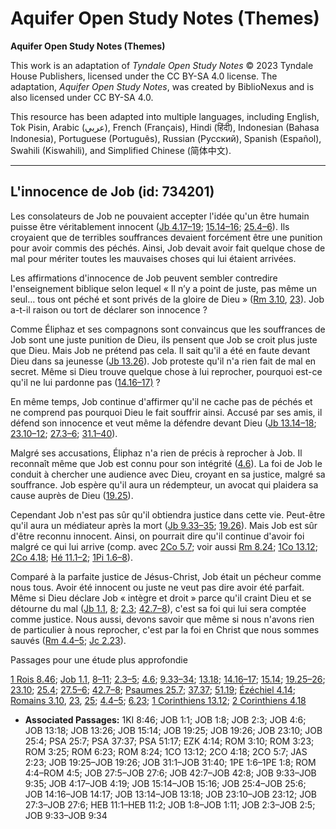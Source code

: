 # Aquifer Open Study Notes (Themes)

**Aquifer Open Study Notes (Themes)**

This work is an adaptation of *Tyndale Open Study Notes* © 2023 Tyndale House Publishers, licensed under the CC BY\-SA 4\.0 license. The adaptation, *Aquifer Open Study Notes*, was created by BiblioNexus and is also licensed under CC BY\-SA 4\.0\.

This resource has been adapted into multiple languages, including English, Tok Pisin, Arabic (عربي), French (Français), Hindi (हिंदी), Indonesian (Bahasa Indonesia), Portuguese (Português), Russian (Русский), Spanish (Español), Swahili (Kiswahili), and Simplified Chinese (简体中文).



--------------------------------

## L'innocence de Job (id: 734201)

Les consolateurs de Job ne pouvaient accepter l'idée qu'un être humain puisse être véritablement innocent ([Jb 4\.17–19](https://ref.ly/Job4:17-Job4:19); [15\.14–16](https://ref.ly/Job15:14-Job15:16); [25\.4–6](https://ref.ly/Job25:4-Job25:6)). Ils croyaient que de terribles souffrances devaient forcément être une punition pour avoir commis des péchés. Ainsi, Job devait avoir fait quelque chose de mal pour mériter toutes les mauvaises choses qui lui étaient arrivées. 

Les affirmations d'innocence de Job peuvent sembler contredire l'enseignement biblique selon lequel « Il n’y a point de juste, pas même un seul… tous ont péché et sont privés de la gloire de Dieu » ([Rm 3\.10](https://ref.ly/Rom3:10), [23](https://ref.ly/Rom3:23)). Job a\-t\-il raison ou tort de déclarer son innocence ?

Comme Éliphaz et ses compagnons sont convaincus que les souffrances de Job sont une juste punition de Dieu, ils pensent que Job se croit plus juste que Dieu. Mais Job ne prétend pas cela. Il sait qu'il a été en faute devant Dieu dans sa jeunesse ([Jb 13\.26](https://ref.ly/Job13:26)). Job proteste qu'il n'a rien fait de mal en secret. Même si Dieu trouve quelque chose à lui reprocher, pourquoi est\-ce qu'il ne lui pardonne pas ([14\.16–17\)](https://ref.ly/Job14:16-Job14:17) ?

En même temps, Job continue d'affirmer qu'il ne cache pas de péchés et ne comprend pas pourquoi Dieu le fait souffrir ainsi. Accusé par ses amis, il défend son innocence et veut même la défendre devant Dieu ([Jb 13\.14–18](https://ref.ly/Job13:14-Job13:18); [23\.10–12](https://ref.ly/Job23:10-Job23:12); [27\.3–6](https://ref.ly/Job27:3-Job27:6); [31\.1–40](https://ref.ly/Job31:1-Job31:40)). 

Malgré ses accusations, Éliphaz n'a rien de précis à reprocher à Job. Il reconnaît même que Job est connu pour son intégrité ([4\.6](https://ref.ly/Job4:6)). La foi de Job le conduit à chercher une audience avec Dieu, croyant en sa justice, malgré sa souffrance. Job espère qu'il aura un rédempteur, un avocat qui plaidera sa cause auprès de Dieu ([19\.25](https://ref.ly/Job19:25)).

Cependant Job n'est pas sûr qu'il obtiendra justice dans cette vie. Peut\-être qu'il aura un médiateur après la mort ([Jb 9\.33–35](https://ref.ly/Job9:33-Job9:35); [19\.26](https://ref.ly/Job19:26)). Mais Job est sûr d'être reconnu innocent. Ainsi, on pourrait dire qu'il continue d'avoir foi malgré ce qui lui arrive (comp. avec [2Co 5\.7](https://ref.ly/2Cor5:7); voir aussi [Rm 8\.24](https://ref.ly/Rom8:24); [1Co 13\.12](https://ref.ly/1Cor13:12); [2Co 4\.18](https://ref.ly/2Cor4:18); [Hé 11\.1–2](https://ref.ly/Heb11:1-Heb11:2); [1Pi 1\.6–8](https://ref.ly/1Pet1:6-1Pet1:8)).

Comparé à la parfaite justice de Jésus\-Christ, Job était un pécheur comme nous tous. Avoir été innocent ou juste ne veut pas dire avoir été parfait. Même si Dieu déclare Job « intègre et droit » parce qu'il craint Dieu et se détourne du mal ([Jb 1\.1](https://ref.ly/Job1:1), [8](https://ref.ly/Job1:8); [2\.3](https://ref.ly/Job2:3); [42\.7–8](https://ref.ly/Job42:7-Job42:8)), c'est sa foi qui lui sera comptée comme justice. Nous aussi, devons savoir que même si nous n'avons rien de particulier à nous reprocher, c'est par la foi en Christ que nous sommes sauvés ([Rm 4\.4–5](https://ref.ly/Rom4:4-Rom4:5); [Jc 2\.23](https://ref.ly/Jas2:23)).

Passages pour une étude plus approfondie

[1 Rois 8\.46](https://ref.ly/1Kgs8:46); [Job 1\.1](https://ref.ly/Job1:1), [8–11](https://ref.ly/Job1:8-Job1:11); [2\.3–5](https://ref.ly/Job2:3-Job2:5); [4\.6](https://ref.ly/Job4:6); [9\.33–34](https://ref.ly/Job9:33-Job9:34); [13\.18](https://ref.ly/Job13:18); [14\.16–17](https://ref.ly/Job14:16-Job14:17); [15\.14](https://ref.ly/Job15:14); [19\.25–26](https://ref.ly/Job19:25-Job19:26); [23\.10](https://ref.ly/Job23:10); [25\.4](https://ref.ly/Job25:4); [27\.5–6](https://ref.ly/Job27:5-Job27:6); [42\.7–8](https://ref.ly/Job42:7-Job42:8); [Psaumes 25\.7](https://ref.ly/Ps25:7); [37\.37](https://ref.ly/Ps37:37); [51\.19](https://ref.ly/Ps51:17); [Ézéchiel 4\.14](https://ref.ly/Ezek4:14); [Romains 3\.10](https://ref.ly/Rom3:10), [23](https://ref.ly/Rom3:23), [25](https://ref.ly/Rom3:25); [4\.4–5](https://ref.ly/Rom4:4-Rom4:5); [6\.23](https://ref.ly/Rom6:23); [1 Corinthiens 13\.12](https://ref.ly/1Cor13:12); [2 Corinthiens 4\.18](https://ref.ly/2Cor4:18)

* **Associated Passages:** 1KI 8:46; JOB 1:1; JOB 1:8; JOB 2:3; JOB 4:6; JOB 13:18; JOB 13:26; JOB 15:14; JOB 19:25; JOB 19:26; JOB 23:10; JOB 25:4; PSA 25:7; PSA 37:37; PSA 51:17; EZK 4:14; ROM 3:10; ROM 3:23; ROM 3:25; ROM 6:23; ROM 8:24; 1CO 13:12; 2CO 4:18; 2CO 5:7; JAS 2:23; JOB 19:25–JOB 19:26; JOB 31:1–JOB 31:40; 1PE 1:6–1PE 1:8; ROM 4:4–ROM 4:5; JOB 27:5–JOB 27:6; JOB 42:7–JOB 42:8; JOB 9:33–JOB 9:35; JOB 4:17–JOB 4:19; JOB 15:14–JOB 15:16; JOB 25:4–JOB 25:6; JOB 14:16–JOB 14:17; JOB 13:14–JOB 13:18; JOB 23:10–JOB 23:12; JOB 27:3–JOB 27:6; HEB 11:1–HEB 11:2; JOB 1:8–JOB 1:11; JOB 2:3–JOB 2:5; JOB 9:33–JOB 9:34

